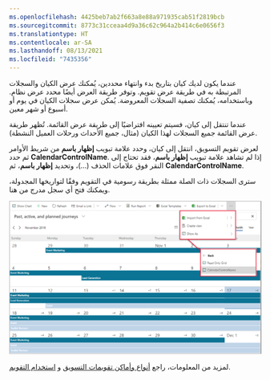 ```yaml
---
ms.openlocfilehash: 4425beb7ab2f663a8e88a971935cab51f2819bcb
ms.sourcegitcommit: 8773c31cceaa4d9a36c62c964a2b414c6e0656f3
ms.translationtype: HT
ms.contentlocale: ar-SA
ms.lasthandoff: 08/13/2021
ms.locfileid: "7435356"
---
```

عندما يكون لديك كيان بتاريخ بدء وانتهاء محددين، يُمكنك عرض الكيان والسجلات المرتبطة به في طريقة عرض تقويم. وتوفر طريقة العرض أيضًا محدد عرض نظام. وباستخدامه، يُمكنك تصفية السجلات المعروضة. يُمكن عرض سجلات الكيان في يوم أو أسبوع أو شهر معين.

عندما تنتقل إلى كيان، فسيتم تعيينه افتراضيًا إلى طريقة عرض القائمة. تُظهر طريقة عرض القائمة جميع السجلات لهذا الكيان (مثال، جميع الأحداث ورحلات العميل النشطة). 

لعرض تقويم التسويق، انتقل إلى كيان، وحدد علامة تبويب **إظهار باسم** من شريط الأوامر ثم حدد **CalendarControlName**. إذا لم تشاهد علامة تبويب **إظهار باسم**، فقد تحتاج إلى النقر فوق علامات الحذف (...)، وتحديد **إظهار باسم**، ثم **CalendarControlName**.

سترى السجلات ذات الصلة ممثلة بطريقة رسومية في التقويم وفقًا لتواريخها المجدولة، ويمكنك فتح أي سجل مدرج من هنا. 

![عرض تقويم التسويق على مستوى الكيان](../media/2-entity-level-calendar.png)

لمزيد من المعلومات، راجع [أنواع وأماكن تقويمات التسويق](/dynamics365/marketing/customize-marketing-calendars?azure-portal=true#types-and-locations-of-marketing-calendars) و [استخدام التقويم](/dynamics365/marketing/marketing-calendar?azure-portal=true#use-the-calendar).